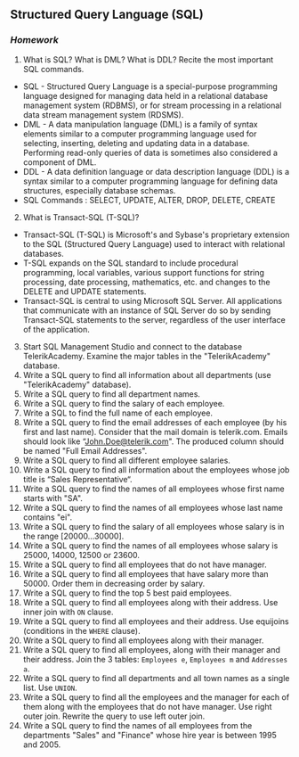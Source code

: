 ## Structured Query Language (SQL)
### _Homework_

1.	What is SQL? What is DML? What is DDL? Recite the most important SQL commands.  
- SQL - Structured Query Language is a special-purpose programming language designed for managing data held in a relational database management system (RDBMS), or for stream processing in a relational data stream management system (RDSMS).
- DML - A data manipulation language (DML) is a family of syntax elements similar to a computer programming language used for selecting, inserting, deleting and updating data in a database. Performing read-only queries of data is sometimes also considered a component of DML.
- DDL - A data definition language or data description language (DDL) is a syntax similar to a computer programming language for defining data structures, especially database schemas.  
- SQL Commands : SELECT, UPDATE, ALTER, DROP, DELETE, CREATE  

2.	What is Transact-SQL (T-SQL)?  
- Transact-SQL (T-SQL) is Microsoft's and Sybase's proprietary extension to the SQL (Structured Query Language) used to interact with relational databases.
- T-SQL expands on the SQL standard to include procedural programming, local variables, various support functions for string processing, date processing, mathematics, etc. and changes to the DELETE and UPDATE statements.
- Transact-SQL is central to using Microsoft SQL Server. All applications that communicate with an instance of SQL Server do so by sending Transact-SQL statements to the server, regardless of the user interface of the application.

3.	Start SQL Management Studio and connect to the database TelerikAcademy. Examine the major tables in the "TelerikAcademy" database.
1.	Write a SQL query to find all information about all departments (use "TelerikAcademy" database).
1.	Write a SQL query to find all department names.
1.	Write a SQL query to find the salary of each employee.
1.	Write a SQL to find the full name of each employee.
1.	Write a SQL query to find the email addresses of each employee (by his first and last name). Consider that the mail domain is telerik.com. Emails should look like “John.Doe@telerik.com". The produced column should be named "Full Email Addresses".
1.	Write a SQL query to find all different employee salaries.
1.	Write a SQL query to find all information about the employees whose job title is “Sales Representative“.
1.	Write a SQL query to find the names of all employees whose first name starts with "SA".
1.	Write a SQL query to find the names of all employees whose last name contains "ei".
1.	Write a SQL query to find the salary of all employees whose salary is in the range [20000…30000].
1.	Write a SQL query to find the names of all employees whose salary is 25000, 14000, 12500 or 23600.
1.	Write a SQL query to find all employees that do not have manager.
1.	Write a SQL query to find all employees that have salary more than 50000. Order them in decreasing order by salary.
1.	Write a SQL query to find the top 5 best paid employees.
1.	Write a SQL query to find all employees along with their address. Use inner join with `ON` clause.
1.	Write a SQL query to find all employees and their address. Use equijoins (conditions in the `WHERE` clause).
1.	Write a SQL query to find all employees along with their manager.
1.	Write a SQL query to find all employees, along with their manager and their address. Join the 3 tables: `Employees e`, `Employees m` and `Addresses a`.
1.	Write a SQL query to find all departments and all town names as a single list. Use `UNION`.
1.	Write a SQL query to find all the employees and the manager for each of them along with the employees that do not have manager. Use right outer join. Rewrite the query to use left outer join.
1.	Write a SQL query to find the names of all employees from the departments "Sales" and "Finance" whose hire year is between 1995 and 2005.
